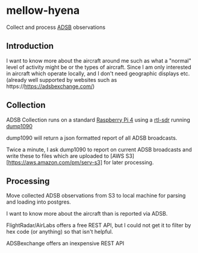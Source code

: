 mellow-hyena
=============

Collect and process [ADSB](https://en.wikipedia.org/wiki/Automatic_Dependent_Surveillance%E2%80%93Broadcast) observations

## Introduction
I want to know more about the aircraft around me such as what a "normal" level of activity might be or the types of aircraft.  Since I am only interested in aircraft which operate locally, and I don't need geographic displays etc. (already well supported by websites such as https://https://adsbexchange.com/)  

## Collection
ADSB Collection runs on a standard [Raspberry Pi 4](https://www.raspberrypi.org/) using a [rtl-sdr](https://osmocom.org/projects/rtl-sdr/wiki/rtl-sdr) running [dump1090](https://github.com/antirez/dump1090)

dump1090 will return a json formatted report of all ADSB broadcasts.

Twice a minute, I ask dump1090 to report on current ADSB broadcasts and write these to files which are uploaded to [AWS S3][https://aws.amazon.com/pm/serv-s3] for later processing.

## Processing
Move collected ADSB observations from S3 to local machine for parsing and loading into postgres.

I want to know more about the aircraft than is reported via ADSB.

FlightRadar/AirLabs offers a free REST API, but I could not get it to filter by hex code (or anything) so that isn't helpful.

ADSBexchange offers an inexpensive REST API  
